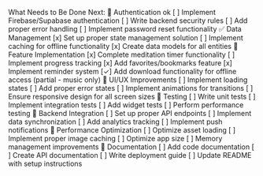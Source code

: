 What Needs to Be Done Next:
🔄 Authentication ok
[ ] Implement Firebase/Supabase authentication
[ ] Write backend security rules
[ ] Add proper error handling
[ ] Implement password reset functionality
✅ Data Management
[x] Set up proper state management solution
[ ] Implement caching for offline functionality
[x] Create data models for all entities
🔄 Feature Implementation
[x] Complete meditation timer functionality
[ ] Implement progress tracking
[x] Add favorites/bookmarks feature
[x] Implement reminder system
[✓] Add download functionality for offline access (partial - music only)
🔄 UI/UX Improvements
[ ] Implement loading states
[ ] Add proper error states
[ ] Implement animations for transitions
[ ] Ensure responsive design for all screen sizes
🔄 Testing
[ ] Write unit tests
[ ] Implement integration tests
[ ] Add widget tests
[ ] Perform performance testing
🔄 Backend Integration
[ ] Set up proper API endpoints
[ ] Implement data synchronization
[ ] Add analytics tracking
[ ] Implement push notifications
🔄 Performance Optimization
[ ] Optimize asset loading
[ ] Implement proper image caching
[ ] Optimize app size
[ ] Memory management improvements
🔄 Documentation
[ ] Add code documentation
[ ] Create API documentation
[ ] Write deployment guide
[ ] Update README with setup instructions
